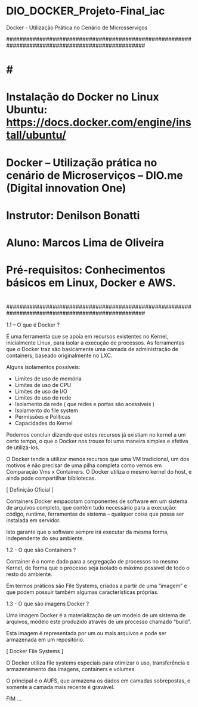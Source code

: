 # DIO_DOCKER_Projeto-Final_iac
Docker - Utilização Prática no Cenário de Microsserviços

##################################################################################################
#                                                                                                #                                                           #
#  Instalação do Docker no Linux Ubuntu:  https://docs.docker.com/engine/install/ubuntu/         #
#  Docker – Utilização prática no  cenário de Microserviços – DIO.me  (Digital innovation One)   #
#  Instrutor:  Denilson Bonatti                                                                  #
#  Aluno:  Marcos Lima de Oliveira                                                               #
#  Pré-requisitos: Conhecimentos básicos em Linux, Docker e AWS.                                 #
#                                                                                                # 
##################################################################################################

1.1 – O que é Docker ?

É uma ferramenta que se apoia em recursos existentes no Kernel, inicialmente Linux, para isolar a execução de processos.
As ferramentas que o Docker traz são basicamente uma camada de administração de containers, baseado originalmente no LXC.

Alguns isolamentos possíveis:
  - Limites de uso de memória
  - Limites de uso de CPU
  - Limites de uso de I/O
  - Limites de uso de rede
  - Isolamento da rede ( que redes e portas são acessíveis )
  - Isolamento do file system
  - Permissões e Políticas
  - Capacidades do Kernel

Podemos concluir dizendo que estes recursos já existiam no kernel a um certo tempo, o que o Docker nos trouxe foi uma maneira
simples e efetiva de utilizá-los.

O Docker tende a utilizar menos recursos que uma VM tradicional, um dos motivos é não precisar de uma pilha completa como vemos
em Comparação Vms x Containers.  O Docker utiliza o mesmo kernel do host, e ainda pode compartilhar bibliotecas.


[ Definição Oficial ]

Containers Docker empacotam componentes de software em um sistema de arquivos completo, que contêm tudo necessário para a execução:
código, runtime, ferramentas de sistema – qualquer coisa que possa ser instalada em servidor.

Isto garante que o software sempre irá executar da mesma forma, independente do seu ambiente.


1.2  - O que são Containers ?

Container é o nome dado para a segregação de processos no mesmo  Kernel, de forma que o processo seja isolado o máximo possível de 
todo o resto do ambiente.

Em termos práticos são File Systems, criados a partir de uma “imagem” e que podem possuir também algumas características próprias.


1.3  -  O que são imagens Docker ?

Uma imagem Docker é a materialização de um modelo de um sistema de arquivos, modelo este produzido através de um processo 
chamado “build”.

Esta imagem é representada por um ou mais arquivos e pode ser armazenada em um repositório.


[ Docker File Systems ]

O Docker utiliza file systems especiais para otimizar o uso, transferência e armazenamento das imagens, containers e volumes.

O principal é o AUFS, que armazena os dados em camadas sobrepostas, e somente a camada mais recente é gravável.


FIM ...
